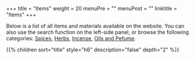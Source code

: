 +++
title = "Items"
weight = 20
menuPre = ""
menuPost = ""
linktitle = "Items"
+++

Below is a list of all items and materials available on the website. You can also use the search function on the left-side panel, or browse the following categories: [<i class='fas fa-fw fa-pepper-hot'></i> Spices](../categories/spice), [<i class='fas fa-fw fa-leaf'></i> Herbs](../categories/herb), [<i class='fas fa-fw fa-fire-alt'></i> Incense](../categories/incense), [<i class='fas fa-fw fa-vial'></i> Oils and Pefume](../categories/perfume).

<!-- {{% children sort="title" style="h6" description="false" depth="2" %}} -->

<div class="column-container"> {{% children sort="title" style="h6" description="false" depth="2" %}} </div>


